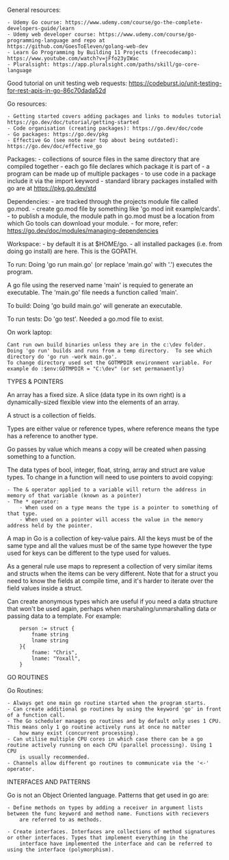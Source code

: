 
General resources:

    - Udemy Go course: https://www.udemy.com/course/go-the-complete-developers-guide/learn
    - Udemy web developer course: https://www.udemy.com/course/go-programming-language and repo at https://github.com/GoesToEleven/golang-web-dev
    - Learn Go Programming by Building 11 Projects (freecodecamp): https://www.youtube.com/watch?v=jFfo23yIWac
    - Pluralsight: https://app.pluralsight.com/paths/skill/go-core-language


Good tutorial on unit testing web requests: https://codeburst.io/unit-testing-for-rest-apis-in-go-86c70dada52d


Go resources:

    - Getting started covers adding packages and links to modules tutorial https://go.dev/doc/tutorial/getting-started
    - Code organisation (creating packages): https://go.dev/doc/code
    - Go packages: https://go.dev/pkg
    - Effective Go (see note near top about being outdated): https://go.dev/doc/effective_go


Packages:
    - collections of source files in the same directory that are compiled together
    - each go file declares which package it is part of
    - a program can be made up of multiple packages
    - to use code in a package include it via the import keyword
    - standard library packages installed with go are at https://pkg.go.dev/std


Dependencies:
    - are tracked through the projects module file called go.mod.
    - create go.mod file by something like 'go mod init example/cards'.
    - to publish a module, the module path in go.mod must be a location from which Go tools can download your module. 
    - for more, refer: https://go.dev/doc/modules/managing-dependencies


Workspace:
    - by default it is at $HOME/go.
    - all installed packages (i.e. from doing go install) are here. This is the GOPATH.





To run: Doing 'go run main.go' (or replace 'main.go' with '.') executes the program.

A go file using the reserved name 'main' is requied to generate an executable. The 'main.go' file needs a function called 'main'.

To build: Doing 'go build main.go' will generate an executable.

To run tests: Do 'go test'. Needed a go.mod file to exist.

On work laptop:

    Cant run own build binaries unless they are in the c:\dev folder.
    Doing 'go run' builds and runs from a temp directory.  To see which directory do 'go run -work main.go'.
    To change directory used set the GOTMPDIR environment variable. For example do :$env:GOTMPDIR = "C:\dev" (or set permanaently)


TYPES & POINTERS

An array has a fixed size. A slice (data type in its own right) is a dynamically-sized flexible view into the elements of an array. 

A struct is a collection of fields.

Types are either value or reference types, where reference means the type has a reference to another type.

Go passes by value which means a copy will be created when passing something to a function.

The data types of bool, integer, float, string, array and struct are value types. To change in a function will need to use pointers to avoid copying:

    - The & operator applied to a variable will return the address in memory of that variable (known as a pointer)
    - The * operator:
        - When used on a type means the type is a pointer to something of that type.
        - When used on a pointer will access the value in the memory address held by the pointer.

A map in Go is a collection of key-value pairs. All the keys must be of the same type and all the values must be of the same type however the type
used for keys can be different to the type used for values.

As a general rule use maps to represent a collection of very similar items and structs when the items can be very different. Note that for 
a struct you need to know the fields at compile time, and it's harder to iterate over the field values inside a struct.

Can create anonymous types which are useful if you need a data structure that won't be used again, perhaps when marshaling/unmarshalling data or
passing data to a template. For example:

        person := struct {
            fname string
            lname string
        }{
            fname: "Chris",
            lname: "Yoxall",
        }


GO ROUTINES

Go Routines:

    - Always get one main go routine started when the program starts.
    - Can create additional go routines by using the keyword 'go' in front of a function call.
    - The Go scheduler manages go routines and by default only uses 1 CPU. This means only 1 go routine actively runs at once no matter
        how many exist (concurrent processing).
    - Can utilise multiple CPU cores in which case there can be a go routine actively running on each CPU (parallel processing). Using 1 CPU
        is usually recommended.
    - Channels allow different go routines to communicate via the '<-' operator.



INTERFACES AND PATTERNS

Go is not an Object Oriented language. Patterns that get used in go are:

    - Define methods on types by adding a receiver in argument lists between the func keyword and method name. Functions with recievers 
        are referred to as methods.

    - Create interfaces. Interfaces are collections of method signatures or other interfaces. Types that implement everything in the
        interface have implemented the interface and can be referred to using the interface (polymorphism).


